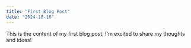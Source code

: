 ```yaml
---
title: "First Blog Post"
date: "2024-10-10"
---
```


This is the content of my first blog post. I'm excited to share my thoughts and ideas!

